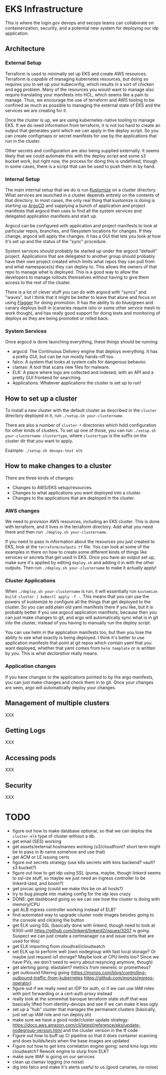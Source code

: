 # EKS Infrastructure

This is where the login.gov devops and secops teams can collaborate on containerization,
security, and a potential new system for deploying our idp application.

## Architecture

### External Setup

Terraform is used to minimally set up EKS and create AWS resources.
Terraform is _capable_ of managing kubernetes resources, but doing so requires you to set up your
kubeconfig, which results in a sort of chicken and egg problem.  Many of the resources you would want
to manage also require translating your manifests into HCL, which seems like a pain to manage.
Thus, we encourage the use of terraform and AWS tooling to be confined as much as possible to managing
the external state of EKS and the services we are creating for it.

Once the cluster is up, we are using kubernetes-native tooling to manage EKS.  If we do need
information from terraform, it is not too hard to create an output that generates yaml which we
can apply in the deploy script.  So you can create configmaps or secret manifests for use by the
applications that run in the cluster.

Other secrets and configuration are also being supplied externally.  It seems likely that we could
automate this with the deploy script and some s3 bucket work, but right now, the process for
doing this is undefined, though in some cases, there is a script that can be used to push
them in by hand.

### Internal Setup

The main internal setup that we do is run [Kustomize](https://kubernetes-sigs.github.io/kustomize/)
on a cluster directory.  What services are launched in a cluster depends entirely on the contents of
that directory.  In most cases, the only real thing that kustomize is doing is starting up
[ArgoCD](https://argoproj.github.io/argo-cd/) and supplying a bunch of application and project
manifests that argocd then uses to find all the system services and delegated application manifests
and start up.

Argocd can be configured with application and project manifests to look at particular repos, branches,
and filesystem locations for changes.  If they change, argocd will apply the changes.  It has a
GUI that lets you look at how it's set up and the status of the "sync" procedure.

System services should probably be started up under the argocd "default" project.  Applications that
are delegated to another group should probably have their own project created which limits what repos
they can pull from and what namespace(s) they can deploy to.  This allows the owners of that repo to
manage what is deployed.  This is a good way to allow the developers to manage rollouts themselves
without having to give them access to the rest of the cluster.

There is a lot of clever stuff you can do with argocd with "syncs" and "waves", but I think that it
might be better to leave that alone and focus on using [Flagger](https://github.com/weaveworks/flagger/)
for doing promotion.  It has the ability to do blue/green and canary deploys built in (canaries require
istio or some other service mesh to work though), and has really good support for doing tests and
monitoring of deploys as they are being promoted or rolled back.

### System Services

Once argocd is done launching everything, these things should be running:
* argocd:  The Continuous Delivery engine that deploys everything.  It has a pretty GUI, but can be run mostly hands-off too.
* falco:  A system that looks at system calls for dangerous behavior.
* clamav:  A tool that scans new files for malware.
* ELK:  A place where logs are collected and indexed, with an API and a pretty GUI frontend for searching.
* Applications:  Whatever applications the cluster is set up to run!

## How to set up a cluster

To install a new cluster with the default cluster as described in the `cluster` directory deployed in it,
run `./setup.sh your-clustername`.

There are also a number of `cluster-*` directories which hold configuration for other kinds
of clusters.  To set up one of those, you can run `./setup.sh your-clustername clustertype`,
where `clustertype` is the suffix on the cluster dir that you want to apply.

Example:  `./setup.sh devops-test elk`

## How to make changes to a cluster

There are three kinds of changes:
* Changes to AWS/EKS setup/resources.
* Changes to what applications you want deployed into a cluster.
* Changes to the applications that are deployed in the cluster.

### AWS changes

We need to provision AWS resources, including an EKS cluster.  This is done with terraform, and
it lives in the terraform directory.  Add what you need there and then run
`./deploy.sh your-clustername`.

If you need to pass in information about the resources you just created to EKS, look at the
`terraform/outputs.tf` file.  You can look at some of the examples in there on how to create
some different kinds of things like services or secrets that get used in EKS.  Once you have
an output set up, make sure it's applied by editing `deploy.sh` and adding it in with the
other outputs.  Then run `./deploy.sh your-clustername` to make it actually apply!

### Cluster Applications

When `./deploy.sh your-clustername` is run, it will essentially run `kustomize build cluster | kubectl apply -f -`.
This means that you can use the powers of kustomize to configure all the things that get deployed
to the cluster.  So you can add plain old yaml manifests there if you like, but it is probably better if
you use argocd application manifests, because then you can just make changes to git, and argo will automatically
sync what is in git into the cluster, instead of you having to manually run the deploy script.

You can use helm in the application manifests too, but then you lose the ability to see what exactly is
being deployed.  I think it's better to use application manifests that point at git repos which contain
yaml that you want deployed, whether that yaml comes from `helm template` or is written by you.
This is what _declarative_ really means.

### Application changes

If you have changes to the applications pointed to by the argo manifests, you can just make
changes and check them in to git.  Once your changes are seen, argo will automatically deploy
your changes.

## Management of multiple clusters

XXX

## Getting Logs

XXX

## Accessing pods

XXX

## Security

XXX

# TODO
* figure out how to make database optional, so that we can deploy the `cluster-elk` type of cluster without a db.
* get email (SES) working
* get assets/external hostnames working (s3/cloudfront? short term might be to pass in lb name somehow and use that)
* get ACM or LE issuing certs
* figure out secrets strategy (use k8s secrets with kms backend?  vault?  s3 bucket?)
* figure out how to get idp using SSL (puma, maybe, though linkerd seems to ssl-ize stuff, so maybe we just need an ingress controller to be linkerd-ized, and boom?)
* get pivcac going (could we make this be on all hosts?)
* try to bug people into making config for the idp less crazy
* DONE:  get dashboard going so we can see how the cluster is doing with memory/CPU
* get ALB ingress controller working instead of ELB?
* find automated way to upgrade cluster node images besides going to the console and clicking the button
* get ELK using SSL (basically done with linkerd, though need to look at 9300 until https://github.com/linkerd/linkerd2/issues/3207 is going.  Suspect we can just create a certmanager ca and issue certs that are used for this)
* get ELK importing from cloudtrail/cloudwatch
* set ELK up to perform well (own nodegroup with fast local storage? Or maybe just request io1 storage?  Maybe look at CPU limits too? Since we have PVs, we don't need to worry about resyncing anymore, though)
* get alerting going:  elastalert?  metrics from newrelic or prometheus?
* get outbound filtering going (https://monzo.com/blog/controlling-outbound-traffic-from-kubernetes https://github.com/monzo/egress-operator)
* figure out if we really need an IDP for auth, or if we can use IAM roles with port forwarding or a cert-auth proxy instead
* really look at the somewhat baroque terraform state stuff that was basically lifted from identity-devops and see if we can make it less ugly
* set up a "hub" cluster that manages the permanent clusters (basically, just set up IAM role and run deploy.sh)
* make sure we have a good node/cluster update strategy:  https://docs.aws.amazon.com/cli/latest/reference/eks/update-nodegroup-version.html and the cluster version in the tf code
* Figure out how to buff up CI pipeline so that it does container scanning and does builds/tests when the base images are updated
* Figure out how to get kms correlation engine going:  send kms logs into cloudwatch?  Rework engine to slurp from ELK?
* make sure WAF is going on our services
* clean up clamav logging (no noise)
* dig into falco and make it's alerts useful to us (good canaries, no noise)
